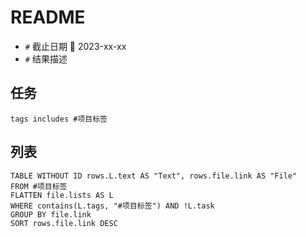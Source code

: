 # README

- `#` 截止日期 📅 2023-xx-xx
- `#` 结果描述

## 任务
```tasks
tags includes #项目标签
```

## 列表
```dataview
TABLE WITHOUT ID rows.L.text AS "Text", rows.file.link AS "File"
FROM #项目标签
FLATTEN file.lists AS L
WHERE contains(L.tags, "#项目标签") AND !L.task
GROUP BY file.link
SORT rows.file.link DESC
```